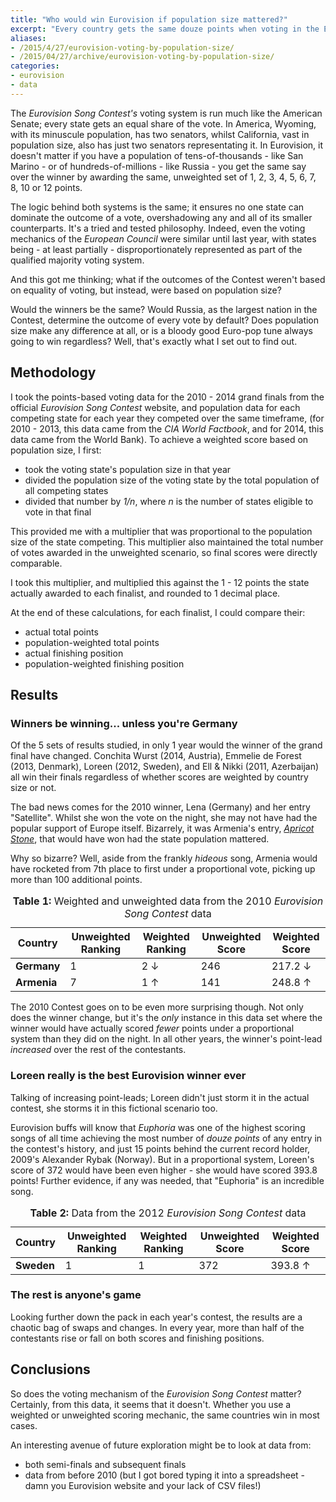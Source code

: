 ```yaml
---
title: "Who would win Eurovision if population size mattered?"
excerpt: "Every country gets the same douze points when voting in the Eurovision Song Contest. But what if they didn't?"
aliases: 
- /2015/4/27/eurovision-voting-by-population-size/
- /2015/04/27/archive/eurovision-voting-by-population-size/
categories:
- eurovision
- data
---
```


The *Eurovision Song Contest's* voting system is run much like the American Senate; every state gets an equal share of the vote. In America, Wyoming, with its minuscule population, has two senators, whilst California, vast in population size, also has just two senators representating it. In Eurovision, it doesn't matter if you have a population of tens-of-thousands - like San Marino - or of hundreds-of-millions - like Russia - you get the same say over the winner by awarding the same, unweighted set of 1, 2, 3, 4, 5, 6, 7, 8, 10 or 12 points. 

The logic behind both systems is the same; it ensures no one state can dominate the outcome of a vote, overshadowing any and all of its smaller counterparts. It's a tried and tested philosophy. Indeed, even the voting mechanics of the *European Council* were similar until last year, with states being - at least partially - disproportionately represented as part of the qualified majority voting system.

And this got me thinking; what if the outcomes of the Contest weren't based on equality of voting, but instead, were based on population size?

Would the winners be the same? Would Russia, as the largest nation in the Contest, determine the outcome of every vote by default? Does population size make any difference at all, or is a bloody good Euro-pop tune always going to win regardless? Well, that's exactly what I set out to find out. 

## Methodology

I took the points-based voting data for the 2010 - 2014 grand finals from the official *Eurovision Song Contest* website, and population data for each competing state for each year they competed over the same timeframe, (for 2010 - 2013, this data came from the *CIA World Factbook*, and for 2014, this data came from the World Bank). To achieve a weighted score based on population size, I first:

- took the voting state's population size in that year
- divided the population size of the voting state by the total population of all competing states
- divided that number by *1/n*, where *n* is the number of states eligible to vote in that final

This provided me with a multiplier that was proportional to the population size of the state competing. This multiplier also maintained the total number of votes awarded in the unweighted scenario, so final scores were directly comparable. 

I took this multiplier, and multiplied this against the 1 - 12 points the state actually awarded to each finalist, and rounded to 1 decimal place.

At the end of these calculations, for each finalist, I could compare their:

- actual total points
- population-weighted total points
- actual finishing position
- population-weighted finishing position

## Results

### Winners be winning... unless you're Germany

Of the 5 sets of results studied, in only 1 year would the winner of the grand final have changed. Conchita Wurst (2014, Austria), Emmelie de Forest (2013, Denmark), Loreen (2012, Sweden), and Ell & Nikki (2011, Azerbaijan) all win their finals regardless of whether scores are weighted by country size or not. 

The bad news comes for the 2010 winner, Lena (Germany) and her entry "Satellite". Whilst she won the vote on the night, she may not have had the popular support of Europe itself. Bizarrely, it was Armenia's entry, [*Apricot Stone*](https://www.youtube.com/watch?v=bdAd4Y8agas), that would have won had the state population mattered. 

Why so bizarre? Well, aside from the frankly *hideous* song, Armenia would have rocketed from 7th place to first under a proportional vote, picking up more than 100 additional points.

<table class="card">
    <caption><strong>Table 1:</strong> Weighted and unweighted data from the 2010 <em>Eurovision Song Contest</em> data</caption>
    <thead>
        <tr>
            <th>Country</th>
            <th class="align-right">Unweighted Ranking</th>
            <th class="align-right">Weighted Ranking</th>
            <th class="align-right">Unweighted Score</th>
            <th class="align-right">Weighted Score</th>
        </tr>
    </thead>
    <tbody>
        <tr>
            <td><strong>Germany</strong></td>
            <td class="align-right">1</td>
            <td class="align-right data-down">2 <span class="arrow" aria-label="Lower" aria-hidden="true">↓</span></td>
            <td class="align-right">246</td>
            <td class="align-right data-down">217.2 <span class="arrow" aria-label="Lower" aria-hidden="true">↓</span></td>
        </tr>
        <tr>
            <td><strong>Armenia</strong></td>
            <td class="align-right">7</td>
            <td class="align-right data-up">1 <span class="arrow" aria-label="Higher" aria-hidden="true">↑</span></td>
            <td class="align-right">141</td>
            <td class="align-right data-up">248.8 <span class="arrow" aria-label="Higher" aria-hidden="true">↑</span></td>
        </tr>
    </tbody>
</table>


The 2010 Contest goes on to be even more surprising though. Not only does the winner change, but it's the *only* instance in this data set where the winner would have actually scored *fewer* points under a proportional system than they did on the night. In all other years, the winner's point-lead *increased* over the rest of the contestants.

### Loreen really is the best Eurovision winner ever

Talking of increasing point-leads; Loreen didn't just storm it in the actual contest, she storms it in this fictional scenario too. 

Eurovision buffs will know that *Euphoria* was one of the highest scoring songs of all time achieving the most number of *douze points* of any entry in the contest's history, and just 15 points behind the current record holder, 2009's Alexander Rybak (Norway). But in a proportional system, Loreen's score of 372 would have been even higher - she would have scored 393.8 points! Further evidence, if any was needed, that "Euphoria" is an incredible song.

<table class="card">
    <caption><strong>Table 2:</strong> Data from the 2012 <em>Eurovision Song Contest</em> data</caption>
    <thead>
        <tr>
            <th>Country</th>
            <th class="align-right">Unweighted Ranking</th>
            <th class="align-right">Weighted Ranking</th>
            <th class="align-right">Unweighted Score</th>
            <th class="align-right">Weighted Score</th>
        </tr>
    </thead>
    <tbody>
        <tr>
            <td><strong>Sweden</strong></td>
            <td class="align-right">1</td>
            <td class="align-right">1</td>
            <td class="align-right">372</td>
            <td class="align-right data-up">393.8 <span class="arrow" aria-label="Higher" aria-hidden="true">↑</span></td>
        </tr>
    </tbody>
</table>

### The rest is anyone's game

Looking further down the pack in each year's contest, the results are a chaotic bag of swaps and changes. In every year, more than half of the contestants rise or fall on both scores and finishing positions.  

## Conclusions

So does the voting mechanism of the *Eurovision Song Contest* matter? Certainly, from this data, it seems that it doesn't. Whether you use a weighted or unweighted scoring mechanic, the same countries win in most cases. 

An interesting avenue of future exploration might be to look at data from:

- both semi-finals and subsequent finals
- data from before 2010 (but I got bored typing it into a spreadsheet - damn you Eurovision website and your lack of CSV files!)